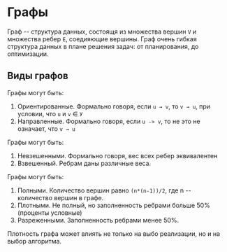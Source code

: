 # Графы

Граф -- структура данных, состоящя из множества вершин `V` и множества ребер `E`, соедияющие вершины.
Граф очень гибкая структура данных в плане решения задач: от планирования, до оптимизации.

## Виды графов

Графы могут быть:
1) Ориентированные. Формально говоря, если `u → v`, то `v → u`, при условии, что `u` и `v` ∈ `У`
1) Направленные. Формально говоря, если `u -> v`, то не это не означает, что  `v → u`

Графы могут быть:
1) Невзешенными. Формально говоря, вес всех ребер эквивалентен
2) Взвешенный. Ребрам даны различные веса.


Графы могут быть:
1) Полными. Количество вершин равно `(n*(n-1))/2`, где n -- количество вершин в графе.
2) Плотными. Не полный, но заполненность ребрами больше 50% (проценты условные)
3) Разреженными.  Заполненность ребрами менее 50%.

Плотность графа может влиять не только на выбо реализации, но и на выбор алгоритма.
